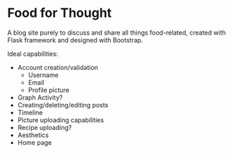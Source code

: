 # Food for Thought
A blog site purely to discuss and share all things food-related, created with Flask framework and designed with Bootstrap.

Ideal capabilities:
- Account creation/validation
  - Username
  - Email
  - Profile picture
- Graph Activity?  
- Creating/deleting/editing posts
- Timeline
- Picture uploading capabilities
- Recipe uploading?
- Aesthetics
- Home page
